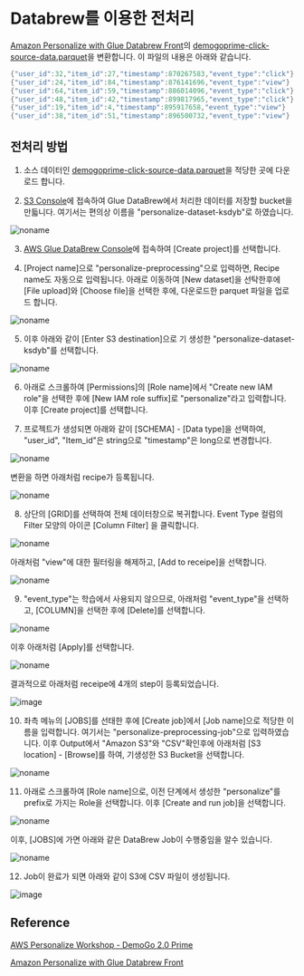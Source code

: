 # Databrew를 이용한 전처리 

[Amazon Personalize with Glue Databrew Front](https://github.com/aws-samples/amazon-personalize-with-glue-databrew-front)의 [demogoprime-click-source-data.parquet](https://github.com/kyopark2014/aws-personalize/blob/main/src/demogoprime-click-source-data.parquet)을 변환합니다. 이 파일의 내용은 아래와 같습니다.

```java
{"user_id":32,"item_id":27,"timestamp":870267583,"event_type":"click"}
{"user_id":24,"item_id":84,"timestamp":876141696,"event_type":"view"}
{"user_id":64,"item_id":59,"timestamp":886014096,"event_type":"click"}
{"user_id":48,"item_id":42,"timestamp":899817965,"event_type":"click"}
{"user_id":19,"item_id":4,"timestamp":895917658,"event_type":"view"}
{"user_id":38,"item_id":51,"timestamp":896500732,"event_type":"view"}
```

## 전처리 방법 

1) 소스 데이터인 [demogoprime-click-source-data.parquet](https://github.com/kyopark2014/aws-personalize/blob/main/src/demogoprime-click-source-data.parquet)을 적당한 곳에 다운로드 합니다.

2) [S3 Console](https://s3.console.aws.amazon.com/s3/buckets?region=ap-northeast-2)에 접속하여 Glue DataBrew에서 처리한 데이터를 저장할 bucket을 만듧니다. 여기서는 편의상 이름을 "personalize-dataset-ksdyb"로 하였습니다.

![noname](https://user-images.githubusercontent.com/52392004/191634610-173cb149-f1dd-4d60-8006-c4128ca41de0.png)


3) [AWS Glue DataBrew Console](https://ap-northeast-2.console.aws.amazon.com/databrew/home?region=ap-northeast-2#landing)에 접속하여 [Create project]를 선택합니다. 

4) [Project name]으로 "personalize-preprocessing"으로 입력하면, Recipe name도 자동으로 입력됩니다. 아래로 이동하여 [New dataset]을 선탁한후에 [File upload]와 [Choose file]을 선택한 후에, 다운로드한 parquet 파일을 업로드 합니다. 

![noname](https://user-images.githubusercontent.com/52392004/191629327-c0741d0a-6788-48f2-89a4-26b9ccc5400a.png)

5) 이후 아래와 같이 [Enter S3 destination]으로 기 생성한 "personalize-dataset-ksdyb"를 선택합니다. 

![noname](https://user-images.githubusercontent.com/52392004/191634837-b3e2560c-27bd-41b1-bb98-8688f86bb0dc.png)


6) 아래로 스크롤하여 [Permissions]의 [Role name]에서 "Create new IAM role"을 선택한 후에 [New IAM role suffix]로 "personalize"라고 입력합니다. 이후 [Create project]를 선택합니다. 


7) 프로젝트가 생성되면 아래와 같이 [SCHEMA] - [Data type]을 선택하여, "user_id", "Item_id"은 string으로 "timestamp"은 long으로 변경합니다. 

![noname](https://user-images.githubusercontent.com/52392004/191635541-99f15b57-8ba2-467f-9550-e0b3ebc932aa.png)

변환을 하면 아래처럼 recipe가 등록됩니다. 

![noname](https://user-images.githubusercontent.com/52392004/191635849-aa4de627-836f-4896-a96d-51dd9ec47897.png)

8) 상단의 [GRID]를 선택하여 전체 데이터창으로 복귀합니다. Event Type 컬럼의 Filter 모양의 아이콘 [Column Filter] 을 클릭합니다.

![noname](https://user-images.githubusercontent.com/52392004/191636412-abd7fe72-348f-4f6f-8577-9e61b36f88ce.png)

아래처럼 "view"에 대한 필터링을 해제하고, [Add to receipe]을 선택합니다. 

![noname](https://user-images.githubusercontent.com/52392004/191636766-9da62c02-c756-4136-97fc-c2b7592a089b.png)

9) "event_type"는 학습에서 사용되지 않으므로, 아래처럼 "event_type"을 선택하고, [COLUMN]을 선택한 후에 [Delete]를 선택합니다. 

![noname](https://user-images.githubusercontent.com/52392004/191637389-52753ea2-5500-4998-9a0e-c67afe1eceb9.png)

이후 아래처럼 [Apply]를 선택합니다. 

![noname](https://user-images.githubusercontent.com/52392004/191637169-9d20fe57-1f93-4031-8bf0-10192ccc9c4a.png)

결과적으로 아래처럼 receipe에 4개의 step이 등록되었습니다.

![image](https://user-images.githubusercontent.com/52392004/191637484-49f9785e-4a36-41ec-aac2-b480e885f451.png)

10) 좌측 메뉴의 [JOBS]를 선태한 후에 [Create job]에서 [Job name]으로 적당한 이름을 입력합니다. 여기서는 "personalize-preprocessing-job"으로 입력하였습니다. 이후 Output에서 "Amazon S3"와 "CSV"확인후에 아래처럼 [S3 location] - [Browse]를 하여, 기생성한 S3 Bucket을 선택합니다. 

![noname](https://user-images.githubusercontent.com/52392004/191639332-e1355f79-8cc0-48c8-899d-bad3228ce026.png)

11) 아래로 스크롤하여 [Role name]으로, 이전 단계에서 생성한 "personalize"를 prefix로 가지는 Role을 선택합니다. 이후 [Create and run job]을 선택합니다. 

![noname](https://user-images.githubusercontent.com/52392004/191639600-4ee46c2e-8660-4d72-a7ef-b6a763a484ee.png)

이후, [JOBS]에 가면 아래와 같은 DataBrew Job이 수행중임을 알수 있습니다. 

![noname](https://user-images.githubusercontent.com/52392004/191639866-2b30ccd2-a473-4409-bace-a1d0fa3b38c1.png)


12) Job이 완료가 되면 아래와 같이 S3에 CSV 파일이 생성됩니다. 


![image](https://user-images.githubusercontent.com/52392004/191640032-d7d761b7-c13b-4281-8361-4f4b2ac2bfcd.png)


## Reference

[AWS Personalize Workshop - DemoGo 2.0 Prime](https://catalog.us-east-1.prod.workshops.aws/workshops/ed82a5d4-6630-41f0-a6a1-9345898fa6ec/ko-KR)

[Amazon Personalize with Glue Databrew Front](https://github.com/aws-samples/amazon-personalize-with-glue-databrew-front)
